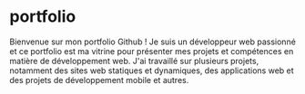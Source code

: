 # portfolio
Bienvenue sur mon portfolio Github ! Je suis un développeur web passionné et ce portfolio est ma vitrine pour présenter mes projets et compétences en matière de développement web. J'ai travaillé sur plusieurs projets, notamment des sites web statiques et dynamiques, des applications web et des projets de développement mobile et autres.
